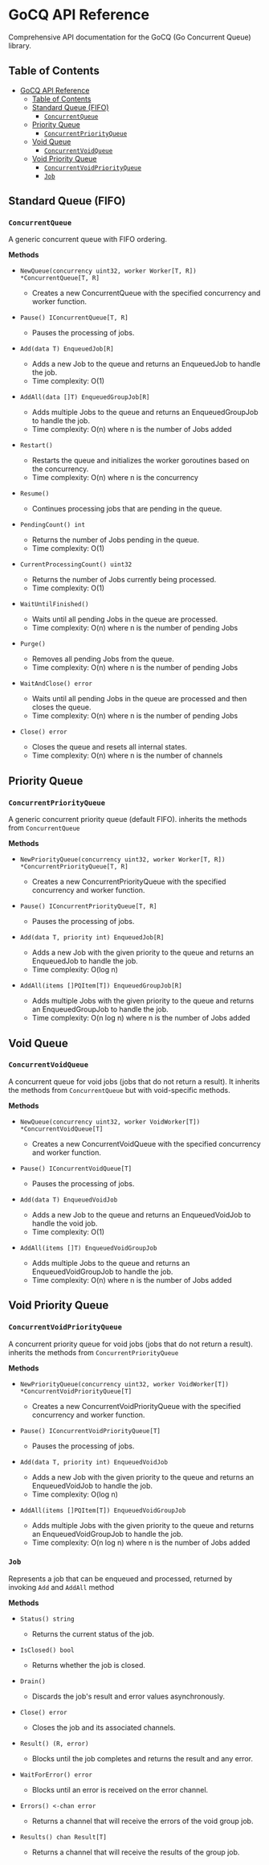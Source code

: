 # GoCQ API Reference

Comprehensive API documentation for the GoCQ (Go Concurrent Queue) library.

## Table of Contents

- [GoCQ API Reference](#gocq-api-reference)
  - [Table of Contents](#table-of-contents)
  - [Standard Queue (FIFO)](#standard-queue-fifo)
    - [`ConcurrentQueue`](#concurrentqueue)
  - [Priority Queue](#priority-queue)
    - [`ConcurrentPriorityQueue`](#concurrentpriorityqueue)
  - [Void Queue](#void-queue)
    - [`ConcurrentVoidQueue`](#concurrentvoidqueue)
  - [Void Priority Queue](#void-priority-queue)
    - [`ConcurrentVoidPriorityQueue`](#concurrentvoidpriorityqueue)
    - [`Job`](#job)

## Standard Queue (FIFO)

### `ConcurrentQueue`

A generic concurrent queue with FIFO ordering.

**Methods**

- `NewQueue(concurrency uint32, worker Worker[T, R]) *ConcurrentQueue[T, R]`

  - Creates a new ConcurrentQueue with the specified concurrency and worker function.

- `Pause() IConcurrentQueue[T, R]`

  - Pauses the processing of jobs.

- `Add(data T) EnqueuedJob[R]`

  - Adds a new Job to the queue and returns an EnqueuedJob to handle the job.
  - Time complexity: O(1)

- `AddAll(data []T) EnqueuedGroupJob[R]`

  - Adds multiple Jobs to the queue and returns an EnqueuedGroupJob to handle the job.
  - Time complexity: O(n) where n is the number of Jobs added

- `Restart()`

  - Restarts the queue and initializes the worker goroutines based on the concurrency.
  - Time complexity: O(n) where n is the concurrency

- `Resume()`

  - Continues processing jobs that are pending in the queue.

- `PendingCount() int`

  - Returns the number of Jobs pending in the queue.
  - Time complexity: O(1)

- `CurrentProcessingCount() uint32`

  - Returns the number of Jobs currently being processed.
  - Time complexity: O(1)

- `WaitUntilFinished()`

  - Waits until all pending Jobs in the queue are processed.
  - Time complexity: O(n) where n is the number of pending Jobs

- `Purge()`

  - Removes all pending Jobs from the queue.
  - Time complexity: O(n) where n is the number of pending Jobs

- `WaitAndClose() error`

  - Waits until all pending Jobs in the queue are processed and then closes the queue.
  - Time complexity: O(n) where n is the number of pending Jobs

- `Close() error`
  - Closes the queue and resets all internal states.
  - Time complexity: O(n) where n is the number of channels

## Priority Queue

### `ConcurrentPriorityQueue`

A generic concurrent priority queue (default FIFO). inherits the methods from `ConcurrentQueue`

**Methods**

- `NewPriorityQueue(concurrency uint32, worker Worker[T, R]) *ConcurrentPriorityQueue[T, R]`

  - Creates a new ConcurrentPriorityQueue with the specified concurrency and worker function.

- `Pause() IConcurrentPriorityQueue[T, R]`

  - Pauses the processing of jobs.

- `Add(data T, priority int) EnqueuedJob[R]`

  - Adds a new Job with the given priority to the queue and returns an EnqueuedJob to handle the job.
  - Time complexity: O(log n)

- `AddAll(items []PQItem[T]) EnqueuedGroupJob[R]`

  - Adds multiple Jobs with the given priority to the queue and returns an EnqueuedGroupJob to handle the job.
  - Time complexity: O(n log n) where n is the number of Jobs added

## Void Queue

### `ConcurrentVoidQueue`

A concurrent queue for void jobs (jobs that do not return a result). It inherits the methods from `ConcurrentQueue` but with void-specific methods.

**Methods**

- `NewQueue(concurrency uint32, worker VoidWorker[T]) *ConcurrentVoidQueue[T]`

  - Creates a new ConcurrentVoidQueue with the specified concurrency and worker function.

- `Pause() IConcurrentVoidQueue[T]`

  - Pauses the processing of jobs.

- `Add(data T) EnqueuedVoidJob`

  - Adds a new Job to the queue and returns an EnqueuedVoidJob to handle the void job.
  - Time complexity: O(1)

- `AddAll(items []T) EnqueuedVoidGroupJob`

  - Adds multiple Jobs to the queue and returns an EnqueuedVoidGroupJob to handle the job.
  - Time complexity: O(n) where n is the number of Jobs added

## Void Priority Queue

### `ConcurrentVoidPriorityQueue`

A concurrent priority queue for void jobs (jobs that do not return a result). inherits the methods from `ConcurrentPriorityQueue`

**Methods**

- `NewPriorityQueue(concurrency uint32, worker VoidWorker[T]) *ConcurrentVoidPriorityQueue[T]`

  - Creates a new ConcurrentVoidPriorityQueue with the specified concurrency and worker function.

- `Pause() IConcurrentVoidPriorityQueue[T]`

  - Pauses the processing of jobs.

- `Add(data T, priority int) EnqueuedVoidJob`

  - Adds a new Job with the given priority to the queue and returns an EnqueuedVoidJob to handle the job.
  - Time complexity: O(log n)

- `AddAll(items []PQItem[T]) EnqueuedVoidGroupJob`

  - Adds multiple Jobs with the given priority to the queue and returns an EnqueuedVoidGroupJob to handle the job.
  - Time complexity: O(n log n) where n is the number of Jobs added

### `Job`

Represents a job that can be enqueued and processed, returned by invoking `Add` and `AddAll` method

**Methods**

- `Status() string`

  - Returns the current status of the job.

- `IsClosed() bool`

  - Returns whether the job is closed.

- `Drain()`

  - Discards the job's result and error values asynchronously.

- `Close() error`

  - Closes the job and its associated channels.

- `Result() (R, error)`

  - Blocks until the job completes and returns the result and any error.

- `WaitForError() error`

  - Blocks until an error is received on the error channel.

- `Errors() <-chan error`

  - Returns a channel that will receive the errors of the void group job.

- `Results() chan Result[T]`
  - Returns a channel that will receive the results of the group job.
